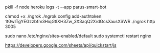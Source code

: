 pkill -f node
heroku logs -t --app parus-smart-bot

chmod +x ./ngrok
./ngrok config add-authtoken 1t0wITgYEGzzbfm3HiqGtlXH3Zw_3X3aqQ2XrdGcsXausXSWR
./ngrok http 3005

sudo nano /etc/nginx/sites-enabled/default
sudo systemctl restart nginx

https://developers.google.com/sheets/api/quickstart/js